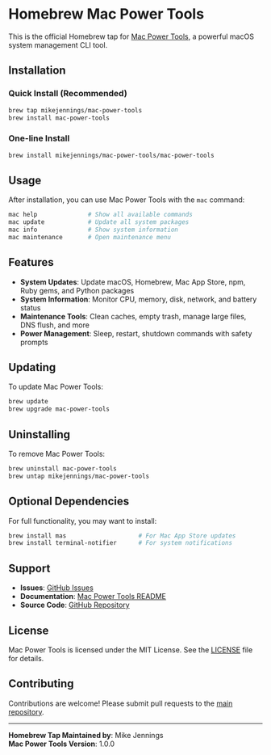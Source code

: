# Homebrew Mac Power Tools

This is the official Homebrew tap for [Mac Power Tools](https://github.com/mikejennings/mac-power-tools), a powerful macOS system management CLI tool.

## Installation

### Quick Install (Recommended)

```bash
brew tap mikejennings/mac-power-tools
brew install mac-power-tools
```

### One-line Install

```bash
brew install mikejennings/mac-power-tools/mac-power-tools
```

## Usage

After installation, you can use Mac Power Tools with the `mac` command:

```bash
mac help              # Show all available commands
mac update            # Update all system packages
mac info              # Show system information
mac maintenance       # Open maintenance menu
```

## Features

- **System Updates**: Update macOS, Homebrew, Mac App Store, npm, Ruby gems, and Python packages
- **System Information**: Monitor CPU, memory, disk, network, and battery status
- **Maintenance Tools**: Clean caches, empty trash, manage large files, DNS flush, and more
- **Power Management**: Sleep, restart, shutdown commands with safety prompts

## Updating

To update Mac Power Tools:

```bash
brew update
brew upgrade mac-power-tools
```

## Uninstalling

To remove Mac Power Tools:

```bash
brew uninstall mac-power-tools
brew untap mikejennings/mac-power-tools
```

## Optional Dependencies

For full functionality, you may want to install:

```bash
brew install mas                    # For Mac App Store updates
brew install terminal-notifier      # For system notifications
```

## Support

- **Issues**: [GitHub Issues](https://github.com/mikejennings/mac-power-tools/issues)
- **Documentation**: [Mac Power Tools README](https://github.com/mikejennings/mac-power-tools#readme)
- **Source Code**: [GitHub Repository](https://github.com/mikejennings/mac-power-tools)

## License

Mac Power Tools is licensed under the MIT License. See the [LICENSE](https://github.com/mikejennings/mac-power-tools/blob/master/LICENSE) file for details.

## Contributing

Contributions are welcome! Please submit pull requests to the [main repository](https://github.com/mikejennings/mac-power-tools).

---

**Homebrew Tap Maintained by**: Mike Jennings  
**Mac Power Tools Version**: 1.0.0